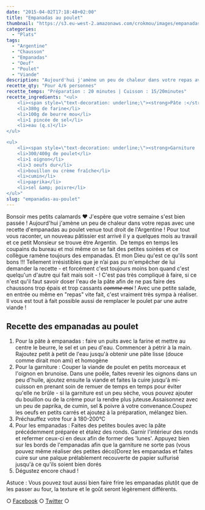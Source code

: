 ```yaml
---
date: "2015-04-02T17:18:48+02:00"
title: "Empanadas au poulet"
thumbnail: "https://s3.eu-west-2.amazonaws.com/crokmou/images/empanadas-poulet-recette-crokmou-blog-culinaire.jpg"
categories:
  - "Plats"
tags:
  - "Argentine"
  - "Chausson"
  - "Empanadas"
  - "Oeuf"
  - "Poulet"
  - "Viande"
description: "Aujourd'hui j'amène un peu de chaleur dans votre repas avec une recette d'empanadas au poulet venue tout droit de l'Argentine !"
recette_qty: "Pour 4/6 personnes"
recette_temps: "Préparation : 20 minutes | Cuisson : 15/20minutes"
recette_ingredients: "<ul>
	<li><span style=\"text-decoration: underline;\"><strong>Pâte :</strong></span></li>
	<li>380g de farine</li>
	<li>100g de beurre mou</li>
	<li>1 pincée de sel</li>
	<li>eau (q.s)</li>
</ul>

<ul>
	<li><span style=\"text-decoration: underline;\"><strong>Garniture :</strong></span></li>
	<li>300/400g de poulet</li>
	<li>1 oignon</li>
	<li>3 oeufs dur</li>
	<li>bouillon ou crème fraîche</li>
	<li>cumin</li>
	<li>paprika</li>
	<li>sel &amp; poivre</li>
</ul>"
slug: "empanadas-au-poulet"
---
```


Bonsoir mes petits calamards ❤ J'espère que votre semaine s'est bien passée ! Aujourd'hui j'amène un peu de chaleur dans votre repas avec une recette d'empanadas au poulet venue tout droit de l'Argentine ! Pour tout vous raconter, un nouveau pâtissier est arrivé il y a quelques mois au travail et ce petit Monsieur se trouve être Argentin.  De temps en temps les coupains du bureau et moi même on se fait des petites soirées et ce collègue ramène toujours des empanadas. Et mon Dieu qu'est ce qu'ils sont bons !!! Tellement irrésistibles que je n’ai pas pu m'empêcher de lui demander la recette - et forcément c'est toujours moins bon quand c'est quelqu'un d'autre qui fait mais soit - ! C'est pas très compliqué à faire, si ce n'est qu'il faut savoir doser l'eau de la pâte afin de ne pas faire des chaussons trop épais et trop cassants <del>_comme moi_</del> ! Avec une petite salade, en entrée ou même en "repas" vite fait, c'est vraiment très sympa à réaliser. Il vous est tout à fait possible aussi de remplacer le poulet par une autre viande !

## Recette des empanadas au poulet

1.  Pour la pâte à empanadas : faire un puits avec la farine et mettre au centre le beurre, le sel et un peu d'eau. Commencer à pétrir à la main. Rajoutez petit à petit de l'eau jusqu'à obtenir une pâte lisse (douce comme dirait mon ami) et homogène
2.  Pour la garniture : Couper la viande de poulet en petits morceaux et l'oignon en brunoise. Dans une poêle, faites revenir les oignons dans un peu d'huile, ajoutez ensuite la viande et faites la cuire jusqu'à mi-cuisson en prenant soin de remuer de temps en temps pour éviter qu'elle ne brûle - si la garniture est un peu sèche, vous pouvez ajouter du bouillon ou de la crème pour la rendre plus juteuse.Assaisonnez avec un peu de paprika, de cumin, sel & poivre à votre convenance.Coupez les oeufs en petits carrés et ajoutez à la préparation, mélangez bien.
3.  Préchauffez votre four à 180-200°C
4.  Pour les empanadas : Faites des petites boules avec la pâte précédemment préparée et étalez des ronds. Garnir l'intérieur des ronds et refermer ceux-ci en deux afin de former des 'lunes'. Appuyez bien sur les bords de l'empanadas afin que la garniture ne sorte pas (vous pouvez même réaliser des petites déco)Dorez les empanadas et faites cuire sur une palque prélablement recouverte de papier sulfurisé jusqu'à ce qu'ils soient bien dorés
5.  Dégustez encore chaud !

Astuce : Vous pouvez tout aussi bien faire frire les empanadas plutôt que de les passer au four, la texture et le goût seront légèrement différents.

○ [Facebook](https://www.facebook.com/crokmou.blog) ○ [Twitter](https://twitter.com/Crokmou) ○